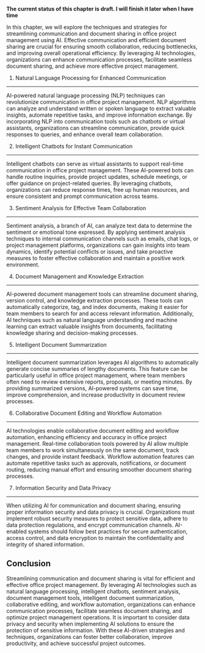 **The current status of this chapter is draft. I will finish it later when I have time**

In this chapter, we will explore the techniques and strategies for streamlining communication and document sharing in office project management using AI. Effective communication and efficient document sharing are crucial for ensuring smooth collaboration, reducing bottlenecks, and improving overall operational efficiency. By leveraging AI technologies, organizations can enhance communication processes, facilitate seamless document sharing, and achieve more effective project management.

1. Natural Language Processing for Enhanced Communication
---------------------------------------------------------

AI-powered natural language processing (NLP) techniques can revolutionize communication in office project management. NLP algorithms can analyze and understand written or spoken language to extract valuable insights, automate repetitive tasks, and improve information exchange. By incorporating NLP into communication tools such as chatbots or virtual assistants, organizations can streamline communication, provide quick responses to queries, and enhance overall team collaboration.

2. Intelligent Chatbots for Instant Communication
-------------------------------------------------

Intelligent chatbots can serve as virtual assistants to support real-time communication in office project management. These AI-powered bots can handle routine inquiries, provide project updates, schedule meetings, or offer guidance on project-related queries. By leveraging chatbots, organizations can reduce response times, free up human resources, and ensure consistent and prompt communication across teams.

3. Sentiment Analysis for Effective Team Collaboration
------------------------------------------------------

Sentiment analysis, a branch of AI, can analyze text data to determine the sentiment or emotional tone expressed. By applying sentiment analysis techniques to internal communication channels such as emails, chat logs, or project management platforms, organizations can gain insights into team dynamics, identify potential conflicts or issues, and take proactive measures to foster effective collaboration and maintain a positive work environment.

4. Document Management and Knowledge Extraction
-----------------------------------------------

AI-powered document management tools can streamline document sharing, version control, and knowledge extraction processes. These tools can automatically categorize, tag, and index documents, making it easier for team members to search for and access relevant information. Additionally, AI techniques such as natural language understanding and machine learning can extract valuable insights from documents, facilitating knowledge sharing and decision-making processes.

5. Intelligent Document Summarization
-------------------------------------

Intelligent document summarization leverages AI algorithms to automatically generate concise summaries of lengthy documents. This feature can be particularly useful in office project management, where team members often need to review extensive reports, proposals, or meeting minutes. By providing summarized versions, AI-powered systems can save time, improve comprehension, and increase productivity in document review processes.

6. Collaborative Document Editing and Workflow Automation
---------------------------------------------------------

AI technologies enable collaborative document editing and workflow automation, enhancing efficiency and accuracy in office project management. Real-time collaboration tools powered by AI allow multiple team members to work simultaneously on the same document, track changes, and provide instant feedback. Workflow automation features can automate repetitive tasks such as approvals, notifications, or document routing, reducing manual effort and ensuring smoother document sharing processes.

7. Information Security and Data Privacy
----------------------------------------

When utilizing AI for communication and document sharing, ensuring proper information security and data privacy is crucial. Organizations must implement robust security measures to protect sensitive data, adhere to data protection regulations, and encrypt communication channels. AI-enabled systems should follow best practices for secure authentication, access control, and data encryption to maintain the confidentiality and integrity of shared information.

Conclusion
----------

Streamlining communication and document sharing is vital for efficient and effective office project management. By leveraging AI technologies such as natural language processing, intelligent chatbots, sentiment analysis, document management tools, intelligent document summarization, collaborative editing, and workflow automation, organizations can enhance communication processes, facilitate seamless document sharing, and optimize project management operations. It is important to consider data privacy and security when implementing AI solutions to ensure the protection of sensitive information. With these AI-driven strategies and techniques, organizations can foster better collaboration, improve productivity, and achieve successful project outcomes.

